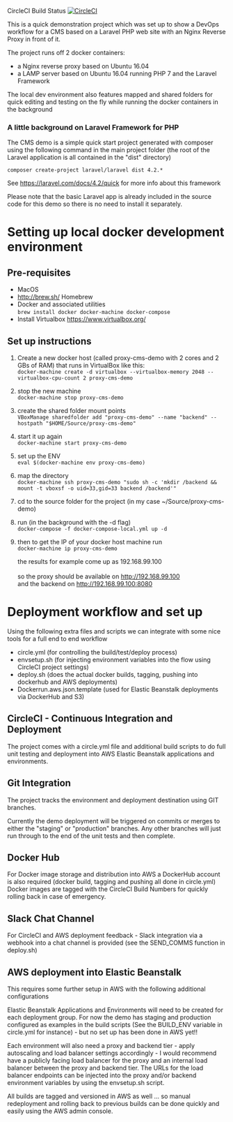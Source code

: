 CircleCI Build Status [![CircleCI](https://circleci.com/gh/andrevdh/proxy-cms-demo.svg?style=svg)](https://circleci.com/gh/andrevdh/proxy-cms-demo)

This is a quick demonstration project which was set up to show a DevOps workflow for a CMS based on a Laravel PHP web site with an Nginx Reverse Proxy in front of it.

The project runs off 2 docker containers:
- a Nginx reverse proxy based on Ubuntu 16.04
- a LAMP server based on Ubuntu 16.04 running PHP 7 and the Laravel Framework

The local dev environment also features mapped and shared folders for quick editing and testing on the fly while running the docker containers in the background

### A little background on Laravel Framework for PHP

The CMS demo is a simple quick start project generated with composer using the following command in the main project folder (the root of the Laravel application is all contained in the "dist" directory)<br />

```composer create-project laravel/laravel dist 4.2.*```

See https://laravel.com/docs/4.2/quick for more info about this framework

Please note that the basic Laravel app is already included in the source code for this demo so there is no need to install it separately.  

# Setting up local docker development environment

## Pre-requisites
- MacOS
- http://brew.sh/ Homebrew
- Docker and associated utilities<br />`brew install docker docker-machine docker-compose`
- Install Virtualbox https://www.virtualbox.org/

## Set up instructions

1. Create a new docker host (called proxy-cms-demo with 2 cores and 2 GBs of RAM) that runs in VirtualBox like this:<br />
```docker-machine create -d virtualbox --virtualbox-memory 2048 --virtualbox-cpu-count 2 proxy-cms-demo```

2. stop the new machine<br />
```docker-machine stop proxy-cms-demo```

3. create the shared folder mount points<br />
```VBoxManage sharedfolder add "proxy-cms-demo" --name "backend" --hostpath "$HOME/Source/proxy-cms-demo"```

4. start it up again<br />
```docker-machine start proxy-cms-demo```

5. set up the ENV<br />
```eval $(docker-machine env proxy-cms-demo)```

6. map the directory<br />
```docker-machine ssh proxy-cms-demo "sudo sh -c 'mkdir /backend && mount -t vboxsf -o uid=33,gid=33 backend /backend'"```

7. cd to the source folder for the project (in my case ~/Source/proxy-cms-demo)

8. run (in the background with the -d flag)<br />
    ```docker-compose -f docker-compose-local.yml up -d```

9. then to get the IP of your docker host machine run<br />
    ```docker-machine ip proxy-cms-demo```

    the results for example come up as 192.168.99.100<br /><br />
    so the proxy should be available on http://192.168.99.100<br />
    and the backend on http://192.168.99.100:8080

# Deployment workflow and set up

Using the following extra files and scripts we can integrate with some nice tools for a full end to end workflow

- circle.yml (for controlling the build/test/deploy process)
- envsetup.sh (for injecting environment variables into the flow using CircleCI project settings)
- deploy.sh (does the actual docker builds, tagging, pushing into dockerhub and AWS deployments)
- Dockerrun.aws.json.template (used for Elastic Beanstalk deployments via DockerHub and S3)

## CircleCI - Continuous Integration and Deployment
The project comes with a circle.yml file and additional build scripts to do full unit testing and deployment into AWS Elastic Beanstalk applications and environments.

## Git Integration

The project tracks the environment and deployment destination using GIT branches.

Currently the demo deployment will be triggered on commits or merges to either the "staging" or "production" branches. Any other branches will just run through to the end of the unit tests and then complete.

## Docker Hub
For Docker image storage and distribution into AWS a DockerHub account is also required (docker build, tagging and pushing all done in circle.yml)
Docker images are tagged with the CircleCI Build Numbers for quickly rolling back in case of emergency.

## Slack Chat Channel
For CircleCI and AWS deployment feedback - Slack integration via a webhook into a chat channel is provided (see the SEND_COMMS function in deploy.sh)

## AWS deployment into Elastic Beanstalk
This requires some further setup in AWS with the following additional configurations

Elastic Beanstalk Applications and Environments will need to be created for each deployment group. For now the demo has staging and production configured as examples in the build scripts (See the BUILD_ENV variable in circle.yml for instance) - but no set up has been done in AWS yet!!

Each environment will also need a proxy and backend tier - apply autoscaling and load balancer settings accordingly - I would recommend have a publicly facing load balancer for the proxy and an internal load balancer between the proxy and backend tier. The URLs for the load balancer endpoints can be injected into the proxy and/or backend environment variables by using the envsetup.sh script.  

All builds are tagged and versioned in AWS as well ... so manual redeployment and rolling back to previous builds can be done quickly and easily using the AWS admin console.
